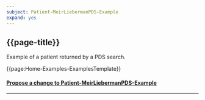 ```yaml
---
subject: Patient-MeirLiebermanPDS-Example
expand: yes
---
```


## {{page-title}}

Example of a patient returned by a PDS search.

{{page:Home-Examples-ExamplesTemplate}}


<div id="Feedback" class="tabcontent">
<h4><a href='https://simplifier.net/NHS-Digital-FHIR-Genomics-Implementation-Guide/Patient-MeirLiebermanPDS-Example/~issues?level=File' target="_blank">Propose a change to Patient-MeirLiebermanPDS-Example</a></h4>
</div>

---